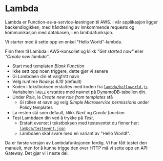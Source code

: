 # Lambda

Lambda er Function-as-a-service-løsningen til AWS. I vår applikasjon ligger backendlogikken, med håndtering av innkommende requests og kommunikasjon med databasen, i en lambdafunksjon.

Vi starter med å sette opp en enkel "Hello World"-lambda.

Finn frem til Lambda i AWS-konsollet og klikk _"Get started now"_ eller _"Create new lambda"_.

- Start med templaten _Blank Function_
- Ikke sett opp noen triggere, dette gjør vi senere
- Gi Lambdaen din et valgfritt navn
- Velg runtime _Node.js 6.10_ (default)
- Koden i tekstboksen erstattes med koden fra [`lambda/helloworld.js`](./lambda/helloworld.js). Variabelen `TABLE` erstattes med navnet på DynamoDB-tabellen din.
- Under _Role_, la _Create new role from templates_ stå
  - Gi rollen et navn og velg _Simple Microservice permissions_ under Policy templates
- La resten stå som default, klikk _Next_ og _Create function_
- Test Lambdaen din ved å trykke på _Test_.
  - Erstatt eventet i tekstboksen med testeventet du finner her: [`lambda/testevent.json`](./lambda.testevent.json)
  - Lambdaen skal svare med en variant av "Hello World!".

Da er første versjon av Lambdafunksjonen ferdig. Vi har fått testet den manuelt, men for å kunne trigge den over HTTP må vi sette opp en API Gateway. Det gjør vi i neste del.

